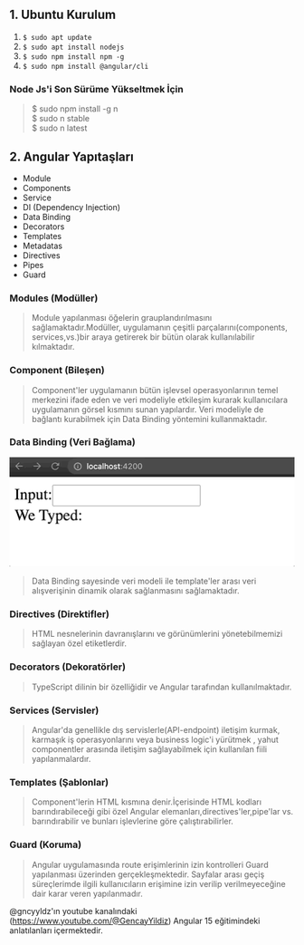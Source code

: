 ## 1. Ubuntu Kurulum
1. ``` $ sudo apt update ```
2. ``` $ sudo apt install nodejs ```
3. ``` $ sudo npm install npm -g ```
4. ``` $ sudo npm install @angular/cli ```

 ###  Node Js'i Son Sürüme Yükseltmek İçin <br>
 > $ sudo npm install -g n <br>
 > $ sudo n stable <br>
 > $ sudo n latest  <br> 

## 2. Angular Yapıtaşları

* Module
* Components
* Service
* DI (Dependency Injection)
* Data Binding
* Decorators
* Templates
* Metadatas
* Directives
* Pipes
* Guard

### Modules (Modüller)
> Module yapılanması öğelerin grauplandırılmasını sağlamaktadır.Modüller, uygulamanın çeşitli parçalarını(components, services,vs.)bir araya getirerek bir bütün olarak kullanılabilir kılmaktadır.

### Component (Bileşen)
> Component'ler uygulamanın bütün işlevsel operasyonlarının temel merkezini ifade eden ve veri modeliyle etkileşim kurarak kullanıcılara uygulamanın görsel kısmını sunan yapılardır. 
> Veri modeliyle de bağlantı kurabilmek için Data Binding yöntemini kullanmaktadır. 

### Data Binding (Veri Bağlama)
![medium.com/codex/data-binding-in-angular-ecb206deb7d0](https://github.com/ebubekirdgn/Angular-15/blob/main/images/databinding.gif)

> Data Binding sayesinde veri modeli ile template'ler arası veri alışverişinin dinamik olarak sağlanmasını sağlamaktadır.

### Directives (Direktifler)
>  HTML nesnelerinin davranışlarını ve görünümlerini yönetebilmemizi sağlayan özel etiketlerdir.

### Decorators (Dekoratörler)
>  TypeScript dilinin bir özelliğidir ve Angular tarafından kullanılmaktadır.

### Services (Servisler)
>  Angular'da genellikle dış servislerle(API-endpoint) iletişim kurmak, karmaşık iş operasyonlarını veya business logic'i yürütmek , yahut componentler arasında iletişim sağlayabilmek için kullanılan fiili yapılanmalardır.


### Templates (Şablonlar)
>  Component'lerin HTML kısmına denir.İçerisinde HTML kodları barındırabileceği gibi özel Angular elemanları,directives'ler,pipe'lar vs. barındırabilir ve bunları işlevlerine göre çalıştırabilirler.

### Guard (Koruma)
>  Angular uygulamasında route erişimlerinin izin kontrolleri Guard yapılanması üzerinden gerçekleşmektedir.
>  Sayfalar arası geçiş süreçlerimde ilgili kullanıcıların erişimine izin verilip verilmeyeceğine dair karar veren yapılanmadır.























@gncyyldz'ın youtube kanalındaki (https://www.youtube.com/@GencayYildiz) Angular 15 eğitimindeki anlatılanları içermektedir.
